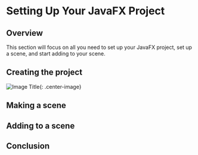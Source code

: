 # Setting Up Your JavaFX Project
<!-- overview -->
## Overview
This section will focus on all you need to set up your JavaFX project, set up a scene, and start adding to your scene.
## Creating the project
<!-- creating the project in intelliJ -->
![Image Title](https://dummyimage.com/600x400/eee/aaa){: .center-image}
## Making a scene
<!-- how to make a scene, set it up, set dimensions, change window name, etc -->
## Adding to a scene
<!-- how to add shapes and buttons to a scene, end goal is a title screen. -->

## Conclusion
<!-- end product is a simple title screen with a start button, exit button and title. -->